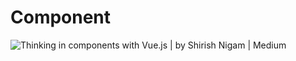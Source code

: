 # Component

![Thinking in components with Vue.js | by Shirish Nigam | Medium](https://miro.medium.com/max/8604/1*C4A0g1KYpa_olbSJcxAEBA.png)
